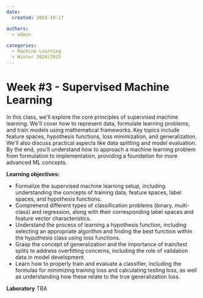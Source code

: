 ```yaml
---
date:
  created: 2024-10-17

authors:
  - admin
    
categories:  
  - Machine Learning
  - Winter 2024/2025
---
```


# Week #3 - Supervised Machine Learning
  
In this class, we'll explore the core principles of supervised machine learning. We'll cover how to represent data, formulate learning problems, and train models using mathematical frameworks. Key topics include feature spaces, hypothesis functions, loss minimization, and generalization. We'll also discuss practical aspects like data splitting and model evaluation. By the end, you'll understand how to approach a machine learning problem from formulation to implementation, providing a foundation for more advanced ML concepts.
<!-- more -->

**Learning objectives:**

- Formalize the supervised machine learning setup, including understanding the concepts of training data, feature spaces, label spaces, and hypothesis functions.
- Comprehend different types of classification problems (binary, multi-class) and regression, along with their corresponding label spaces and feature vector characteristics.
- Understand the process of learning a hypothesis function, including selecting an appropriate algorithm and finding the best function within the hypothesis class using loss functions.
- Grasp the concept of generalization and the importance of train/test splits to address overfitting concerns, including the role of validation data in model development.
- Learn how to properly train and evaluate a classifier, including the formulas for minimizing training loss and calculating testing loss, as well as understanding how these relate to the true generalization loss.

**Laboratory**
TBA
